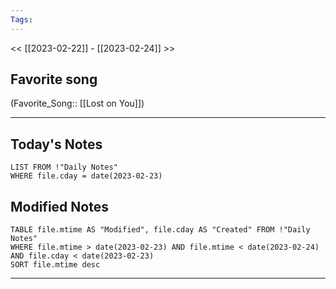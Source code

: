 ```yaml
---
Tags:
---
```

<< [[2023-02-22]] - [[2023-02-24]] >>
## Favorite song
(Favorite_Song:: [[Lost on You]])

___
## Today's Notes
```dataview
LIST FROM !"Daily Notes"
WHERE file.cday = date(2023-02-23)
```
## Modified Notes
```dataview
TABLE file.mtime AS "Modified", file.cday AS "Created" FROM !"Daily Notes" 
WHERE file.mtime > date(2023-02-23) AND file.mtime < date(2023-02-24) AND file.cday < date(2023-02-23)
SORT file.mtime desc
```
___
